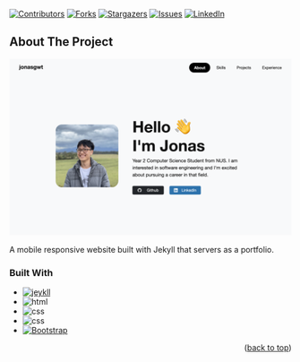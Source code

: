 <div id="top"></div>


[![Contributors][contributors-shield]][contributors-url]
[![Forks][forks-shield]][forks-url]
[![Stargazers][stars-shield]][stars-url]
[![Issues][issues-shield]][issues-url]
[![LinkedIn][linkedin-shield]][linkedin-url]



<!-- ABOUT THE PROJECT -->
## About The Project

[![Screen Shot][product-screenshot]](https://jonasgwt.github.io/)

A mobile responsive website built with Jekyll that servers as a portfolio. 




### Built With

* [![jeykll][jeykll.com]][jekyll-url]
* ![html][html.com]
* ![css][css.com]
* ![css][javascript]
* [![Bootstrap][Bootstrap.com]][Bootstrap-url]


<p align="right">(<a href="#top">back to top</a>)</p>




<!-- MARKDOWN LINKS & IMAGES -->

[contributors-shield]: https://img.shields.io/github/contributors/jonasgwt/jonasgwt.github.io.svg?style=for-the-badge
[contributors-url]: https://github.com/jonasgwt/jonasgwt.github.io/graphs/contributors
[forks-shield]: https://img.shields.io/github/forks/jonasgwt/jonasgwt.github.io.svg?style=for-the-badge
[forks-url]: https://github.com/jonasgwt/jonasgwt.github.io/network/members
[stars-shield]: https://img.shields.io/github/stars/jonasgwt/jonasgwt.github.io.svg?style=for-the-badge
[stars-url]: https://github.com/jonasgwt/jonasgwt.github.io/stargazers
[issues-shield]: https://img.shields.io/github/issues/jonasgwt/jonasgwt.github.io.svg?style=for-the-badge
[issues-url]: https://github.com/jonasgwt/jonasgwt.github.io/issues

[linkedin-shield]: https://img.shields.io/badge/-LinkedIn-black.svg?style=for-the-badge&logo=linkedin&colorB=555
[linkedin-url]: https://www.linkedin.com/in/jonas-goh-891a15146/

[Bootstrap.com]: https://img.shields.io/badge/Bootstrap-563D7C?style=for-the-badge&logo=bootstrap&logoColor=white
[Bootstrap-url]: https://getbootstrap.com

[jeykll.com]: https://img.shields.io/badge/Jekyll-CC0000?style=for-the-badge&logo=Jekyll&logoColor=white
[jekyll-url]: https://jekyllrb.com/

[html.com]: https://img.shields.io/badge/HTML5-E34F26?style=for-the-badge&logo=html5&logoColor=white

[css.com]: 	https://img.shields.io/badge/CSS3-1572B6?style=for-the-badge&logo=css3&logoColor=white

[javascript]: https://img.shields.io/badge/JavaScript-323330?style=for-the-badge&logo=javascript&logoColor=F7DF1E

[product-screenshot]: /screenshot.png
